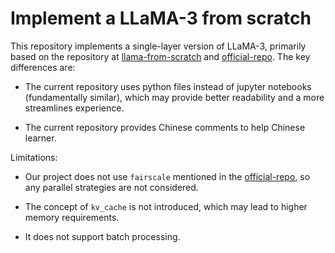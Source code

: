# Implement a LLaMA-3 from scratch

This repository implements a single-layer version of LLaMA-3, primarily based on the repository
at [llama-from-scratch](https://github.com/naklecha/llama3-from-scratch) and [official-repo](https://github.com/meta-llama/llama3/tree/main/llama). The key differences are:

- The current repository uses python files instead of jupyter notebooks (fundamentally similar), which may provide better readability and a more streamlines experience.

- The current repository provides Chinese comments to help Chinese learner.

Limitations:

- Our project does not use `fairscale` mentioned in the [official-repo](https://github.com/meta-llama/llama3/tree/main/llama), so any parallel strategies are not considered.

- The concept of `kv_cache` is not introduced, which may lead to higher memory requirements.

- It does not support batch processing.
